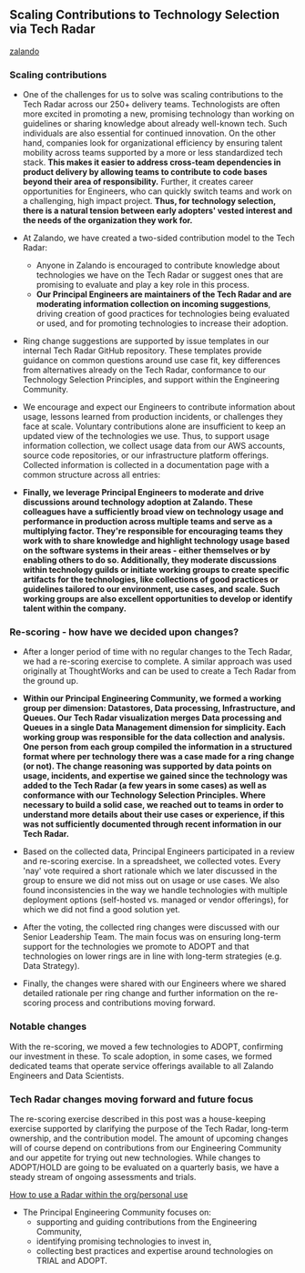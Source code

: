 ## Scaling Contributions to Technology Selection via Tech Radar

[zalando](https://engineering.zalando.com/posts/2021/06/zalando-tech-radar-scaling-contributions.html)

### Scaling contributions
- One of the challenges for us to solve was scaling contributions to the Tech Radar across our 250+ delivery teams. Technologists are often more excited in promoting a new, promising technology than working on guidelines or sharing knowledge about already well-known tech. Such individuals are also essential for continued innovation. On the other hand, companies look for organizational efficiency by ensuring talent mobility across teams supported by a more or less standardized tech stack. **This makes it easier to address cross-team dependencies in product delivery by allowing teams to contribute to code bases beyond their area of responsibility.** Further, it creates career opportunities for Engineers, who can quickly switch teams and work on a challenging, high impact project. **Thus, for technology selection, there is a natural tension between early adopters' vested interest and the needs of the organization they work for.** 

- At Zalando, we have created a two-sided contribution model to the Tech Radar: 
  - Anyone in Zalando is encouraged to contribute knowledge about technologies we have on the Tech Radar or suggest ones that are promising to evaluate and play a key role in this process.
  - **Our Principal Engineers are maintainers of the Tech Radar and are moderating information collection on incoming suggestions**, driving creation of good practices for technologies being evaluated or used, and for promoting technologies to increase their adoption.
- Ring change suggestions are supported by issue templates in our internal Tech Radar GitHub repository. These templates provide guidance on common questions around use case fit, key differences from alternatives already on the Tech Radar, conformance to our Technology Selection Principles, and support within the Engineering Community.
- We encourage and expect our Engineers to contribute information about usage, lessons learned from production incidents, or challenges they face at scale. Voluntary contributions alone are insufficient to keep an updated view of the technologies we use. Thus, to support usage information collection, we collect usage data from our AWS accounts, source code repositories, or our infrastructure platform offerings. Collected information is collected in a documentation page with a common structure across all entries:
- **Finally, we leverage Principal Engineers to moderate and drive discussions around technology adoption at Zalando. These colleagues have a sufficiently broad view on technology usage and performance in production across multiple teams and serve as a multiplying factor. They're responsible for encouraging teams they work with to share knowledge and highlight technology usage based on the software systems in their areas - either themselves or by enabling others to do so. Additionally, they moderate discussions within technology guilds or initiate working groups to create specific artifacts for the technologies, like collections of good practices or guidelines tailored to our environment, use cases, and scale. Such working groups are also excellent opportunities to develop or identify talent within the company.**

### Re-scoring - how have we decided upon changes?

- After a longer period of time with no regular changes to the Tech Radar, we had a re-scoring exercise to complete. A similar approach was used originally at ThoughtWorks and can be used to create a Tech Radar from the ground up.

- **Within our Principal Engineering Community, we formed a working group per dimension: Datastores, Data processing, Infrastructure, and Queues. Our Tech Radar visualization merges Data processing and Queues in a single Data Management dimension for simplicity. Each working group was responsible for the data collection and analysis. One person from each group compiled the information in a structured format where per technology there was a case made for a ring change (or not). The change reasoning was supported by data points on usage, incidents, and expertise we gained since the technology was added to the Tech Radar (a few years in some cases) as well as conformance with our Technology Selection Principles. Where necessary to build a solid case, we reached out to teams in order to understand more details about their use cases or experience, if this was not sufficiently documented through recent information in our Tech Radar.**

- Based on the collected data, Principal Engineers participated in a review and re-scoring exercise. In a spreadsheet, we collected votes. Every 'nay' vote required a short rationale which we later discussed in the group to ensure we did not miss out on usage or use cases. We also found inconsistencies in the way we handle technologies with multiple deployment options (self-hosted vs. managed or vendor offerings), for which we did not find a good solution yet.

- After the voting, the collected ring changes were discussed with our Senior Leadership Team. The main focus was on ensuring long-term support for the technologies we promote to ADOPT and that technologies on lower rings are in line with long-term strategies (e.g. Data Strategy).

- Finally, the changes were shared with our Engineers where we shared detailed rationale per ring change and further information on the re-scoring process and contributions moving forward.

### Notable changes
With the re-scoring, we moved a few technologies to ADOPT, confirming our investment in these. To scale adoption, in some cases, we formed dedicated teams that operate service offerings available to all Zalando Engineers and Data Scientists.

### Tech Radar changes moving forward and future focus
The re-scoring exercise described in this post was a house-keeping exercise supported by clarifying the purpose of the Tech Radar, long-term ownership, and the contribution model. The amount of upcoming changes will of course depend on contributions from our Engineering Community and our appetite for trying out new technologies. While changes to ADOPT/HOLD are going to be evaluated on a quarterly basis, we have a steady stream of ongoing assessments and trials.

[How to use a Radar within the org/personal use](https://www.youtube.com/watch?v=w_u8mQpTuhc)

- The Principal Engineering Community focuses on:
  - supporting and guiding contributions from the Engineering Community,
  - identifying promising technologies to invest in,
  - collecting best practices and expertise around technologies on TRIAL and ADOPT.

